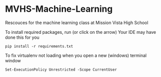 # MVHS-Machine-Learning
Rescouces for the machine learning class at Mission Vista High School

To install required packages, run (or click on the arrow)
Your IDE may have done this for you
```shell
pip install -r requirements.txt
```
To fix virtualenv not loading when you open a new (windows) terminal window
```shell
Set-ExecutionPolicy Unrestricted -Scope CurrentUser
```